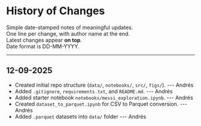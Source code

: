 # History of Changes

Simple date-stamped notes of meaningful updates.\
One line per change, with author name at the end.\
Latest changes appear **on top**.\
Date format is DD-MM-YYYY.

------------------------------------------------------------------------

## 12-09-2025

-   Created initial repo structure (`data/`, `notebooks/`, `src/`, `figs/`). --- Andrés
-   Added `.gitignore`, `requirements.txt`, and `README.md`. --- Andrés
-   Added starter notebook `notebooks/messi_exploration.ipynb`. --- Andrés
-   Created `dataset_to_parquet.ipynb` for CSV to Parquet conversion. --- Andrés
-   Added `.parquet` datasets into `data/` folder --- Andrés
